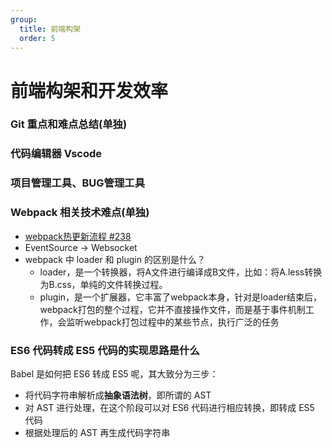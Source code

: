 ```yaml
---
group:
  title: 前端构架
  order: 5
---
```


# 前端构架和开发效率

### Git 重点和难点总结(单独)

### 代码编辑器 Vscode

### 项目管理工具、BUG管理工具

### Webpack 相关技术难点(单独)

- [webpack热更新流程 #238](https://github.com/kaola-fed/blog/issues/238)
- EventSource → Websocket
- webpack 中 loader 和 plugin 的区别是什么？
  - loader，是一个转换器，将A文件进行编译成B文件，比如：将A.less转换为B.css，单纯的文件转换过程。
  - plugin，是一个扩展器，它丰富了webpack本身，针对是loader结束后，webpack打包的整个过程，它并不直接操作文件，而是基于事件机制工作，会监听webpack打包过程中的某些节点，执行广泛的任务

### ES6 代码转成 ES5 代码的实现思路是什么

 Babel 是如何把 ES6 转成 ES5 呢，其大致分为三步：

- 将代码字符串解析成**抽象语法树**，即所谓的 AST
- 对 AST 进行处理，在这个阶段可以对 ES6 代码进行相应转换，即转成 ES5 代码
- 根据处理后的 AST 再生成代码字符串